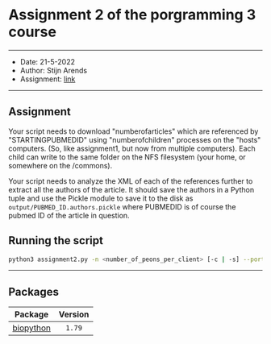 # Assignment 2 of the porgramming 3 course
* * *

* Date: 21-5-2022
* Author: Stijn Arends
* Assignment: [link](https://bioinf.nl/~martijn/master/programming3/assignment2.html)

* * *
## Assignment

Your script needs to download "numberofarticles" which are referenced by "STARTINGPUBMEDID" using "numberofchildren" processes on the "hosts" computers. 
(So, like assignment1, but now from multiple computers). Each child can write to the same folder on the NFS filesystem (your home, or somewhere on the /commons).

Your script needs to analyze the XML of each of the references further to extract all the authors of the article. It should save the authors in a 
Python tuple and use the Pickle module to save it to the disk as `output/PUBMED_ID.authors.pickle` where PUBMEDID is of course the pubmed ID of the article in question.

## Running the script

```bash
python3 assignment2.py -n <number_of_peons_per_client> [-c | -s] --port <portnumber> --host <serverhost> -a <number_of_articles_to_download> STARTING_PUBMED_ID
```

* * *
## Packages

| Package                                                           | Version        |
| ----------------------------------------------------------------- | :------------: |
| [biopython](https://biopython.org/)                               | `1.79`         |
